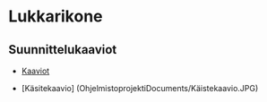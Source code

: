 # Lukkarikone

## Suunnittelukaaviot
- [Kaaviot](OhjelmistoprojektiDocuments/Kaaviot.docx)

- [Käsitekaavio] (OhjelmistoprojektiDocuments/Käistekaavio.JPG)
